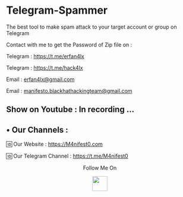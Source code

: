 # Telegram-Spammer
The best tool to make spam attack to your target account or group on Telegram

Contact with me to get the Password of Zip file on :

 Telegram : https://t.me/erfan4lx
 
 Telegram : https://t.me/hack4lx
 
 Email : erfan4lx@gmail.com
 
 Email : manifesto.blackhathackingteam@gmail.com
 
  ## Show on Youtube : In recording ...
 
## • Our Channels : 

🆔 Our Website : https://M4nifest0.com

🆔 Our Telegram Channel : https://t.me/M4nifest0


<p align="center">
  Follow Me On
</p>
<p align="center">
  <a href="https://www.youtube.com/c/erfan4lx?sub_confirmation=1">
    <img src="https://www.iconsdb.com/icons/preview/black/youtube-4-xxl.png" width="40" height="40">
  </a>
</p>
